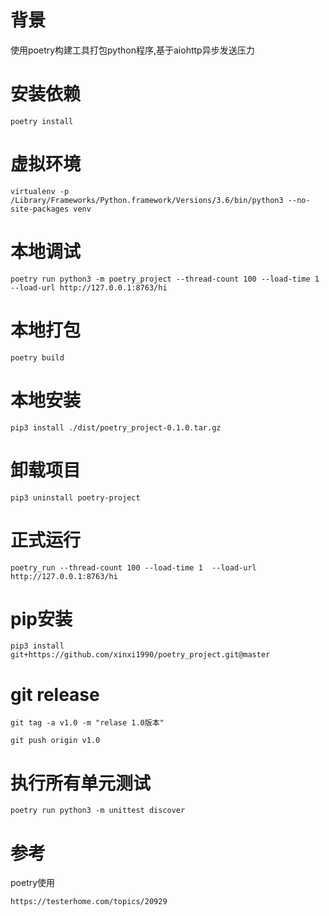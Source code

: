 # 背景
使用poetry构建工具打包python程序,基于aiohttp异步发送压力

# 安装依赖
```
poetry install 
```

# 虚拟环境
```
virtualenv -p /Library/Frameworks/Python.framework/Versions/3.6/bin/python3 --no-site-packages venv
```

# 本地调试
```
poetry run python3 -m poetry_project --thread-count 100 --load-time 1  --load-url http://127.0.0.1:8763/hi
```

# 本地打包
```
poetry build 
```

# 本地安装
```
pip3 install ./dist/poetry_project-0.1.0.tar.gz
```

# 卸载项目
```
pip3 uninstall poetry-project
```

# 正式运行
```
poetry_run --thread-count 100 --load-time 1  --load-url http://127.0.0.1:8763/hi
```



# pip安装
```
pip3 install git+https://github.com/xinxi1990/poetry_project.git@master
```

# git release
```
git tag -a v1.0 -m "relase 1.0版本"

git push origin v1.0
```


# 执行所有单元测试
```
poetry run python3 -m unittest discover
```

# 参考

poetry使用
```
https://testerhome.com/topics/20929
```
